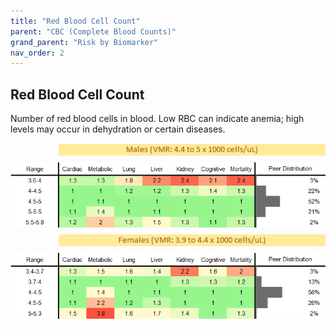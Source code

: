 ```yaml
---
title: "Red Blood Cell Count"
parent: "CBC (Complete Blood Counts)"
grand_parent: "Risk by Biomarker"
nav_order: 2
---
```



## Red Blood Cell Count


Number of red blood cells in blood. Low RBC can indicate anemia; high levels may occur in dehydration or certain diseases.

<div style="display: flex; flex-direction: column; gap: 10px;">

  <img src="/assets/images/vmrbiomarker_rbc__male.png" alt="Red Blood Cell Count VMR Male" style="margin-left: 15%">
  <img src="/assets/images/rr_rbc__male.png" alt="Red Blood Cell Count RR Male">

  <img src="/assets/images/vmrbiomarker_rbc__female.png" alt="Red Blood Cell Count VMR Female" style="margin-left: 15%; ">
  <img src="/assets/images/rr_rbc__female.png" alt="Red Blood Cell Count RR Female">

</div>



